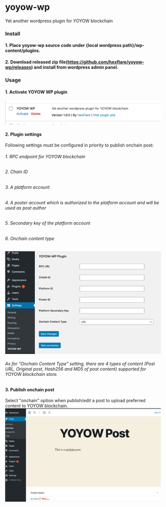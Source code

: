 # yoyow-wp
Yet another wordpress plugin for YOYOW blockchain

### Install
#### 1. Place yoyow-wp source code under {local wordpress path}/wp-content/plugins. 
#### 2. Download released zip file(https://github.com/hexflare/yoyow-wp/releases) and install from wordpress admin panel.

### Usage

#### 1. Activate YOYOW WP plugin
![active yoyow-wp plugin](https://github.com/hexflare/yoyow-wp/blob/main/active.png)


#### 2. Plugin settings
Following settings must be configured in priority to publish onchain post:
###### 1. RPC endpoint for YOYOW blockchain
###### 2. Chain ID
###### 3. A platform account
###### 4. A poster account which is authorized to the platform account and will be used as post author
###### 5. Secondary key of the platform account
###### 6. Onchain content type
![setting](https://github.com/hexflare/yoyow-wp/blob/main/setting.png)

###### As for "Onchain Content Type" setting, there are 4 types of content (Post URL, Original post, Hash256 and MD5 of post content) supported for YOYOW blockchain store.

#### 3. Publish onchain post
Select "onchain" option when publish/edit a post to upload preferred content to YOYOW blockchain. 
![onchain_post](https://github.com/hexflare/yoyow-wp/blob/main/onchain_post.png)
